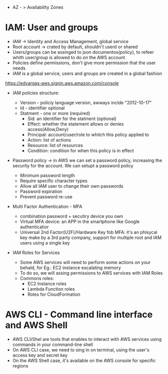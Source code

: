 - AZ - > Availability Zones


# IAM: User and groups
- IAM -> Identity and Access Management, global service
- Root account -> crated by default, shouldn't userd or shared
- Users/groups can be assinged to json documentos(policy), to refeer whith user/group is allowed to do on the AWS account
- Policies define permissions, don't give more permission that the user needs
- IAM is a global service, users and groups are created in a global fashion

https://edvargas-aws.signin.aws.amazon.com/console

- IAM policies structure:
    - Version - policiy language version, awways inclde "2012-10-17"
    - Id - identifier optional
    - Statment - one or more (required)
        - Sid: an identifier for the statment (optional)
        - Effect: whether the statement allows or denies access(Allow,Deny)
        - Principal: account/user/role to whitch this policy applied to
        - Action: list of actions
        - Resource: list of resources
        - Condition: condition for when this policy is in effect

- Password policy -> in AWS we can set a password policy, increasing the security for the account. We can setupt a password policy
    - Minimum password length
    - Require specific character types
    - Allow all IAM user to change their own passwords
    - Password expiration
    - Prevent password re-use

- Multi Factor Authentication - MFA
    - combination password + secutiry device you own
    - Virtual MFA device: an APP in the smartphone like Google authenticatior
    - Universal 2nd Factor(U2F)/Hardware Key fob MFA: it's an phisycal key make by a 3rd party company, support for multiple root and IAM users using a single key

- IAM Roles for Services
    - Some AWS services will need to perform some actions on your behald, for Eg.: EC2 instance escalating memory
    - To do so, we will assing permissions to AWS services with IAM Roles
    - Commons roles:
        - EC2 Instance roles
        - Lambda Function roles
        - Roles for CloudFormation


# AWS CLI - Command line interface and AWS Shell
- AWS CLI/Shel are tools that enables to interact with AWS services using commands in your command-line shell
- On AWS CLI case, we need to sing in on terminal, using the user's access key and secret key
- On the AWS Shell case, it's available on the AWS console for specific regions

